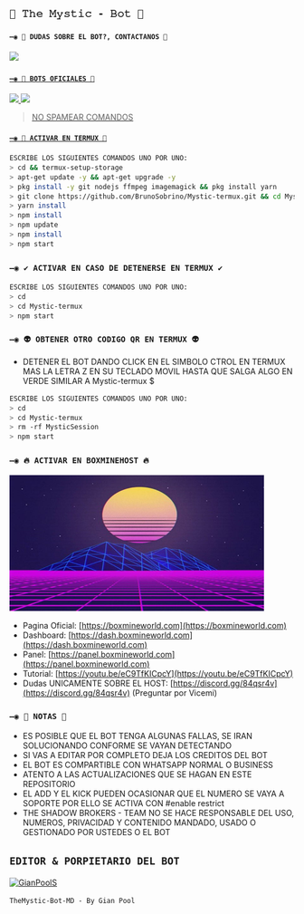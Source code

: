 ## `🧿 𝚃𝚑𝚎 𝙼𝚢𝚜𝚝𝚒𝚌 - 𝙱𝚘𝚝 🔮`

#### `—◉ 👑 DUDAS SOBRE EL BOT?, CONTACTANOS 👑`
<a href="http://wa.me/14506395729" target="blank"><img src="https://img.shields.io/badge/GIAN_POOL-NO_BOT-25D366?style=for-the-badge&logo=whatsapp&logoColor=white" />

#### `—◉ 🤖 BOTS OFICIALES 🤖`

<a href="https://api.whatsapp.com/send/?phone=5219993404349&text&type=phone_number&app_absent=0" target="blank"><img src="https://img.shields.io/badge/BOT_OFICIAL.1-25D366?style=for-the-badge&logo=whatsapp&logoColor=white" />
<a href="https://api.whatsapp.com/send/?phone=17743144898&text&type=phone_number&app_absent=0" target="blank"><img src="https://img.shields.io/badge/BOT_OFICIAL.2-25D366?style=for-the-badge&logo=whatsapp&logoColor=white" />

 > NO SPAMEAR COMANDOS

#### `—◉ 👾 ACTIVAR EN TERMUX 👾` 
```bash
ESCRIBE LOS SIGUIENTES COMANDOS UNO POR UNO:
> cd && termux-setup-storage
> apt-get update -y && apt-get upgrade -y
> pkg install -y git nodejs ffmpeg imagemagick && pkg install yarn
> git clone https://github.com/BrunoSobrino/Mystic-termux.git && cd Mystic-termux
> yarn install
> npm install
> npm update
> npm install
> npm start
```

### `—◉ ✔️ ACTIVAR EN CASO DE DETENERSE EN TERMUX ✔️`
```bash
ESCRIBE LOS SIGUIENTES COMANDOS UNO POR UNO:
> cd 
> cd Mystic-termux
> npm start
```

### `—◉ 👽 OBTENER OTRO CODIGO QR EN TERMUX 👽`
- DETENER EL BOT DANDO CLICK EN EL SIMBOLO CTROL EN TERMUX MAS LA LETRA Z EN SU TECLADO MOVIL HASTA QUE SALGA ALGO EN VERDE SIMILAR A Mystic-termux $  
```bash
ESCRIBE LOS SIGUIENTES COMANDOS UNO POR UNO:
> cd 
> cd Mystic-termux
> rm -rf MysticSession
> npm start
```

### `—◉ 🔥 ACTIVAR EN BOXMINEHOST 🔥`
<a href="https://boxmineworld.com"><img src="https://raw.githubusercontent.com/BrunoSobrino/TheMystic-Bot-MD/master/src/Pre%20Bot%20Publi.png" width="450" height="240" alt="JPG"/></a>
- Pagina Oficial: [https://boxmineworld.com](https://boxmineworld.com)
- Dashboard: [https://dash.boxmineworld.com](https://dash.boxmineworld.com)
- Panel: [https://panel.boxmineworld.com](https://panel.boxmineworld.com)
- Tutorial: [https://youtu.be/eC9TfKICpcY](https://youtu.be/eC9TfKICpcY)
- Dudas UNICAMENTE SOBRE EL HOST: [https://discord.gg/84qsr4v](https://discord.gg/84qsr4v) (Preguntar por Vicemi)

### `—◉ 📝 NOTAS 📝`
- ES POSIBLE QUE EL BOT TENGA ALGUNAS FALLAS, SE IRAN SOLUCIONANDO CONFORME SE VAYAN DETECTANDO
- SI VAS A EDITAR POR COMPLETO DEJA LOS CREDITOS DEL BOT 
- EL BOT ES COMPARTIBLE CON WHATSAPP NORMAL O BUSINESS
- ATENTO A LAS ACTUALIZACIONES QUE SE HAGAN EN ESTE REPOSITORIO
- EL ADD Y EL KICK PUEDEN OCASIONAR QUE EL NUMERO SE VAYA A SOPORTE POR ELLO SE ACTIVA CON #enable restrict 
- THE SHADOW BROKERS - TEAM NO SE HACE RESPONSABLE DEL USO, NUMEROS, PRIVACIDAD Y CONTENIDO MANDADO, USADO O GESTIONADO POR USTEDES O EL BOT

## `EDITOR & PORPIETARIO DEL BOT` 
<a href="https://github.com/GianPoolS"><img src="https://github.com/GianPoolS.png" width="250" height="250" alt="GianPoolS"/></a>
  
`TheMystic-Bot-MD - By Gian Pool`
